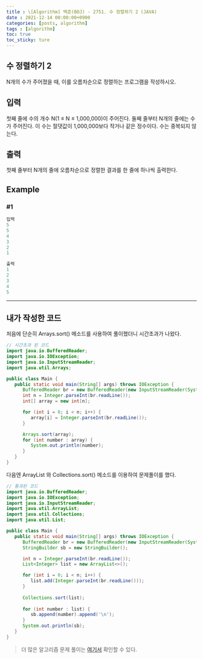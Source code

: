 ```yaml
---
title : \[Algorithm] 백준(BOJ) - 2751. 수 정렬하기 2 (JAVA)
date : 2021-12-14 00:00:00+0900 
categories: [posts, algorithm]
tags : [algorithm]
toc: true 
toc_sticky: ture
---
```


## 수 정렬하기 2

N개의 수가 주어졌을 때, 이를 오름차순으로 정렬하는 프로그램을 작성하시오.

## 입력

첫째 줄에 수의 개수 N(1 ≤ N ≤ 1,000,000)이 주어진다. 둘째 줄부터 N개의 줄에는 수가 주어진다. 이 수는 절댓값이 1,000,000보다 작거나 같은 정수이다. 수는 중복되지 않는다.

## 출력

첫째 줄부터 N개의 줄에 오름차순으로 정렬한 결과를 한 줄에 하나씩 출력한다.

## Example

### #1

```java
입력
5
5
4
3
2
1

출력
1
2
3
4
5
```

---

## 내가 작성한 코드

처음에 단순히 Arrays.sort() 메소드를 사용하여 풀이했더니 시간초과가 나왔다.  

``` java
// 시간초과 된 코드
import java.io.BufferedReader;
import java.io.IOException;
import java.io.InputStreamReader;
import java.util.Arrays;

public class Main {
   public static void main(String[] args) throws IOException {
      BufferedReader br = new BufferedReader(new InputStreamReader(System.in));
      int n = Integer.parseInt(br.readLine());
      int[] array = new int[n];

      for (int i = 0; i < n; i++) {
         array[i] = Integer.parseInt(br.readLine());
      }

      Arrays.sort(array);
      for (int number : array) {
         System.out.println(number);
      }
   }
}
```

다음엔 ArrayList 와 Collections.sort() 메소드를 이용하여 문제풀이를 했다.

``` java
// 통과된 코드
import java.io.BufferedReader;
import java.io.IOException;
import java.io.InputStreamReader;
import java.util.ArrayList;
import java.util.Collections;
import java.util.List;

public class Main {
   public static void main(String[] args) throws IOException {
      BufferedReader br = new BufferedReader(new InputStreamReader(System.in));
      StringBuilder sb = new StringBuilder();

      int n = Integer.parseInt(br.readLine());
      List<Integer> list = new ArrayList<>();

      for (int i = 0; i < n; i++) {
         list.add(Integer.parseInt(br.readLine()));
      }
      
      Collections.sort(list);
      
      for (int number : list) {
         sb.append(number).append('\n');
      }
      System.out.println(sb);
   }
}

```

<!--
Arrays.sort() 와 Collections.sort() 메소드를 사용할 때 속도 차이가 나는 이유가 뭘까?
-->

> 더 많은 알고리즘 문제 풀이는 [여기서](https://github.com/DAMICHOI/Algorithm) 확인할 수 있다.